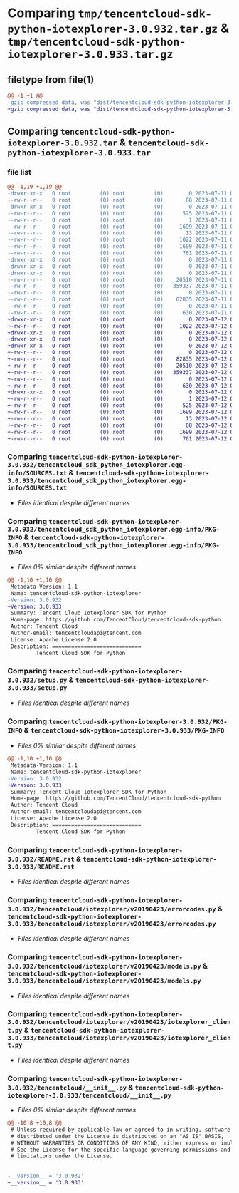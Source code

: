 # Comparing `tmp/tencentcloud-sdk-python-iotexplorer-3.0.932.tar.gz` & `tmp/tencentcloud-sdk-python-iotexplorer-3.0.933.tar.gz`

## filetype from file(1)

```diff
@@ -1 +1 @@
-gzip compressed data, was "dist/tencentcloud-sdk-python-iotexplorer-3.0.932.tar", last modified: Tue Jul 11 00:47:53 2023, max compression
+gzip compressed data, was "dist/tencentcloud-sdk-python-iotexplorer-3.0.933.tar", last modified: Wed Jul 12 00:31:58 2023, max compression
```

## Comparing `tencentcloud-sdk-python-iotexplorer-3.0.932.tar` & `tencentcloud-sdk-python-iotexplorer-3.0.933.tar`

### file list

```diff
@@ -1,19 +1,19 @@
-drwxr-xr-x   0 root         (0) root         (0)        0 2023-07-11 00:47:53.000000 tencentcloud-sdk-python-iotexplorer-3.0.932/
--rw-r--r--   0 root         (0) root         (0)       88 2023-07-11 00:47:53.000000 tencentcloud-sdk-python-iotexplorer-3.0.932/setup.cfg
-drwxr-xr-x   0 root         (0) root         (0)        0 2023-07-11 00:47:53.000000 tencentcloud-sdk-python-iotexplorer-3.0.932/tencentcloud_sdk_python_iotexplorer.egg-info/
--rw-r--r--   0 root         (0) root         (0)      525 2023-07-11 00:47:53.000000 tencentcloud-sdk-python-iotexplorer-3.0.932/tencentcloud_sdk_python_iotexplorer.egg-info/SOURCES.txt
--rw-r--r--   0 root         (0) root         (0)        1 2023-07-11 00:47:53.000000 tencentcloud-sdk-python-iotexplorer-3.0.932/tencentcloud_sdk_python_iotexplorer.egg-info/dependency_links.txt
--rw-r--r--   0 root         (0) root         (0)     1699 2023-07-11 00:47:53.000000 tencentcloud-sdk-python-iotexplorer-3.0.932/tencentcloud_sdk_python_iotexplorer.egg-info/PKG-INFO
--rw-r--r--   0 root         (0) root         (0)       13 2023-07-11 00:47:53.000000 tencentcloud-sdk-python-iotexplorer-3.0.932/tencentcloud_sdk_python_iotexplorer.egg-info/top_level.txt
--rw-r--r--   0 root         (0) root         (0)     1022 2023-07-11 00:47:53.000000 tencentcloud-sdk-python-iotexplorer-3.0.932/setup.py
--rw-r--r--   0 root         (0) root         (0)     1699 2023-07-11 00:47:53.000000 tencentcloud-sdk-python-iotexplorer-3.0.932/PKG-INFO
--rw-r--r--   0 root         (0) root         (0)      761 2023-07-11 00:47:53.000000 tencentcloud-sdk-python-iotexplorer-3.0.932/README.rst
-drwxr-xr-x   0 root         (0) root         (0)        0 2023-07-11 00:47:53.000000 tencentcloud-sdk-python-iotexplorer-3.0.932/tencentcloud/
-drwxr-xr-x   0 root         (0) root         (0)        0 2023-07-11 00:47:53.000000 tencentcloud-sdk-python-iotexplorer-3.0.932/tencentcloud/iotexplorer/
-drwxr-xr-x   0 root         (0) root         (0)        0 2023-07-11 00:47:53.000000 tencentcloud-sdk-python-iotexplorer-3.0.932/tencentcloud/iotexplorer/v20190423/
--rw-r--r--   0 root         (0) root         (0)    20510 2023-07-11 00:47:53.000000 tencentcloud-sdk-python-iotexplorer-3.0.932/tencentcloud/iotexplorer/v20190423/errorcodes.py
--rw-r--r--   0 root         (0) root         (0)   359337 2023-07-11 00:47:53.000000 tencentcloud-sdk-python-iotexplorer-3.0.932/tencentcloud/iotexplorer/v20190423/models.py
--rw-r--r--   0 root         (0) root         (0)        0 2023-07-11 00:47:53.000000 tencentcloud-sdk-python-iotexplorer-3.0.932/tencentcloud/iotexplorer/v20190423/__init__.py
--rw-r--r--   0 root         (0) root         (0)    82835 2023-07-11 00:47:53.000000 tencentcloud-sdk-python-iotexplorer-3.0.932/tencentcloud/iotexplorer/v20190423/iotexplorer_client.py
--rw-r--r--   0 root         (0) root         (0)        0 2023-07-11 00:47:53.000000 tencentcloud-sdk-python-iotexplorer-3.0.932/tencentcloud/iotexplorer/__init__.py
--rw-r--r--   0 root         (0) root         (0)      630 2023-07-11 00:47:53.000000 tencentcloud-sdk-python-iotexplorer-3.0.932/tencentcloud/__init__.py
+drwxr-xr-x   0 root         (0) root         (0)        0 2023-07-12 00:31:58.000000 tencentcloud-sdk-python-iotexplorer-3.0.933/
+-rw-r--r--   0 root         (0) root         (0)     1022 2023-07-12 00:31:58.000000 tencentcloud-sdk-python-iotexplorer-3.0.933/setup.py
+drwxr-xr-x   0 root         (0) root         (0)        0 2023-07-12 00:31:58.000000 tencentcloud-sdk-python-iotexplorer-3.0.933/tencentcloud/
+drwxr-xr-x   0 root         (0) root         (0)        0 2023-07-12 00:31:58.000000 tencentcloud-sdk-python-iotexplorer-3.0.933/tencentcloud/iotexplorer/
+drwxr-xr-x   0 root         (0) root         (0)        0 2023-07-12 00:31:58.000000 tencentcloud-sdk-python-iotexplorer-3.0.933/tencentcloud/iotexplorer/v20190423/
+-rw-r--r--   0 root         (0) root         (0)        0 2023-07-12 00:31:58.000000 tencentcloud-sdk-python-iotexplorer-3.0.933/tencentcloud/iotexplorer/v20190423/__init__.py
+-rw-r--r--   0 root         (0) root         (0)    82835 2023-07-12 00:31:58.000000 tencentcloud-sdk-python-iotexplorer-3.0.933/tencentcloud/iotexplorer/v20190423/iotexplorer_client.py
+-rw-r--r--   0 root         (0) root         (0)    20510 2023-07-12 00:31:58.000000 tencentcloud-sdk-python-iotexplorer-3.0.933/tencentcloud/iotexplorer/v20190423/errorcodes.py
+-rw-r--r--   0 root         (0) root         (0)   359337 2023-07-12 00:31:58.000000 tencentcloud-sdk-python-iotexplorer-3.0.933/tencentcloud/iotexplorer/v20190423/models.py
+-rw-r--r--   0 root         (0) root         (0)        0 2023-07-12 00:31:58.000000 tencentcloud-sdk-python-iotexplorer-3.0.933/tencentcloud/iotexplorer/__init__.py
+-rw-r--r--   0 root         (0) root         (0)      630 2023-07-12 00:31:58.000000 tencentcloud-sdk-python-iotexplorer-3.0.933/tencentcloud/__init__.py
+drwxr-xr-x   0 root         (0) root         (0)        0 2023-07-12 00:31:58.000000 tencentcloud-sdk-python-iotexplorer-3.0.933/tencentcloud_sdk_python_iotexplorer.egg-info/
+-rw-r--r--   0 root         (0) root         (0)        1 2023-07-12 00:31:58.000000 tencentcloud-sdk-python-iotexplorer-3.0.933/tencentcloud_sdk_python_iotexplorer.egg-info/dependency_links.txt
+-rw-r--r--   0 root         (0) root         (0)      525 2023-07-12 00:31:58.000000 tencentcloud-sdk-python-iotexplorer-3.0.933/tencentcloud_sdk_python_iotexplorer.egg-info/SOURCES.txt
+-rw-r--r--   0 root         (0) root         (0)     1699 2023-07-12 00:31:58.000000 tencentcloud-sdk-python-iotexplorer-3.0.933/tencentcloud_sdk_python_iotexplorer.egg-info/PKG-INFO
+-rw-r--r--   0 root         (0) root         (0)       13 2023-07-12 00:31:58.000000 tencentcloud-sdk-python-iotexplorer-3.0.933/tencentcloud_sdk_python_iotexplorer.egg-info/top_level.txt
+-rw-r--r--   0 root         (0) root         (0)       88 2023-07-12 00:31:58.000000 tencentcloud-sdk-python-iotexplorer-3.0.933/setup.cfg
+-rw-r--r--   0 root         (0) root         (0)     1699 2023-07-12 00:31:58.000000 tencentcloud-sdk-python-iotexplorer-3.0.933/PKG-INFO
+-rw-r--r--   0 root         (0) root         (0)      761 2023-07-12 00:31:58.000000 tencentcloud-sdk-python-iotexplorer-3.0.933/README.rst
```

### Comparing `tencentcloud-sdk-python-iotexplorer-3.0.932/tencentcloud_sdk_python_iotexplorer.egg-info/SOURCES.txt` & `tencentcloud-sdk-python-iotexplorer-3.0.933/tencentcloud_sdk_python_iotexplorer.egg-info/SOURCES.txt`

 * *Files identical despite different names*

### Comparing `tencentcloud-sdk-python-iotexplorer-3.0.932/tencentcloud_sdk_python_iotexplorer.egg-info/PKG-INFO` & `tencentcloud-sdk-python-iotexplorer-3.0.933/tencentcloud_sdk_python_iotexplorer.egg-info/PKG-INFO`

 * *Files 0% similar despite different names*

```diff
@@ -1,10 +1,10 @@
 Metadata-Version: 1.1
 Name: tencentcloud-sdk-python-iotexplorer
-Version: 3.0.932
+Version: 3.0.933
 Summary: Tencent Cloud Iotexplorer SDK for Python
 Home-page: https://github.com/TencentCloud/tencentcloud-sdk-python
 Author: Tencent Cloud
 Author-email: tencentcloudapi@tencent.com
 License: Apache License 2.0
 Description: ============================
         Tencent Cloud SDK for Python
```

### Comparing `tencentcloud-sdk-python-iotexplorer-3.0.932/setup.py` & `tencentcloud-sdk-python-iotexplorer-3.0.933/setup.py`

 * *Files identical despite different names*

### Comparing `tencentcloud-sdk-python-iotexplorer-3.0.932/PKG-INFO` & `tencentcloud-sdk-python-iotexplorer-3.0.933/PKG-INFO`

 * *Files 0% similar despite different names*

```diff
@@ -1,10 +1,10 @@
 Metadata-Version: 1.1
 Name: tencentcloud-sdk-python-iotexplorer
-Version: 3.0.932
+Version: 3.0.933
 Summary: Tencent Cloud Iotexplorer SDK for Python
 Home-page: https://github.com/TencentCloud/tencentcloud-sdk-python
 Author: Tencent Cloud
 Author-email: tencentcloudapi@tencent.com
 License: Apache License 2.0
 Description: ============================
         Tencent Cloud SDK for Python
```

### Comparing `tencentcloud-sdk-python-iotexplorer-3.0.932/README.rst` & `tencentcloud-sdk-python-iotexplorer-3.0.933/README.rst`

 * *Files identical despite different names*

### Comparing `tencentcloud-sdk-python-iotexplorer-3.0.932/tencentcloud/iotexplorer/v20190423/errorcodes.py` & `tencentcloud-sdk-python-iotexplorer-3.0.933/tencentcloud/iotexplorer/v20190423/errorcodes.py`

 * *Files identical despite different names*

### Comparing `tencentcloud-sdk-python-iotexplorer-3.0.932/tencentcloud/iotexplorer/v20190423/models.py` & `tencentcloud-sdk-python-iotexplorer-3.0.933/tencentcloud/iotexplorer/v20190423/models.py`

 * *Files identical despite different names*

### Comparing `tencentcloud-sdk-python-iotexplorer-3.0.932/tencentcloud/iotexplorer/v20190423/iotexplorer_client.py` & `tencentcloud-sdk-python-iotexplorer-3.0.933/tencentcloud/iotexplorer/v20190423/iotexplorer_client.py`

 * *Files identical despite different names*

### Comparing `tencentcloud-sdk-python-iotexplorer-3.0.932/tencentcloud/__init__.py` & `tencentcloud-sdk-python-iotexplorer-3.0.933/tencentcloud/__init__.py`

 * *Files 0% similar despite different names*

```diff
@@ -10,8 +10,8 @@
 # Unless required by applicable law or agreed to in writing, software
 # distributed under the License is distributed on an "AS IS" BASIS,
 # WITHOUT WARRANTIES OR CONDITIONS OF ANY KIND, either express or implied.
 # See the License for the specific language governing permissions and
 # limitations under the License.
 
 
-__version__ = '3.0.932'
+__version__ = '3.0.933'
```

